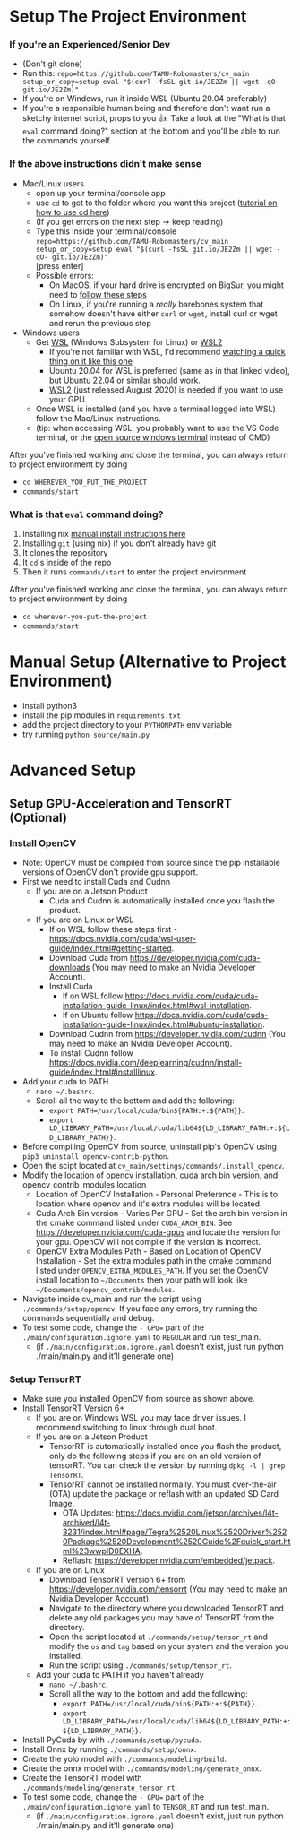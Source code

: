 # Setup The Project Environment

### If you're an Experienced/Senior Dev

- (Don't git clone)
- Run this: `repo=https://github.com/TAMU-Robomasters/cv_main setup_or_copy=setup eval "$(curl -fsSL git.io/JE2Zm || wget -qO- git.io/JE2Zm)"`
- If you're on Windows, run it inside WSL (Ubuntu 20.04 preferably)
- If you're a responsible human being and therefore don't want run a sketchy internet script, props to you 👍. Take a look at the "What is that `eval` command doing?" section at the bottom and you'll be able to run the commands yourself.

### If the above instructions didn't make sense

- Mac/Linux users
    - open up your terminal/console app
    - use `cd` to get to the folder where you want this project ([tutorial on how to use cd here](https://github.com/jeff-hykin/fornix/blob/b6fd3313beda4f80b7051211cb790a4f34da590a/documentation/images/cd_tutorial.gif))
    - (If you get errors on the next step -> keep reading)
    - Type this inside your terminal/console <br>`repo=https://github.com/TAMU-Robomasters/cv_main setup_or_copy=setup eval "$(curl -fsSL git.io/JE2Zm || wget -qO- git.io/JE2Zm)"`<br>[press enter]
    - Possible errors:
        - On MacOS, if your hard drive is encrypted on BigSur, you might need to [follow these steps](https://stackoverflow.com/questions/67115985/error-installing-nix-on-macos-catalina-and-big-sur-on-filevault-encrypted-boot-v#comment120393385_67115986)
        - On Linux, if you're running a *really* barebones system that somehow doesn't have either `curl` or `wget`, install curl or wget and rerun the previous step
- Windows users
    - Get [WSL](https://youtu.be/av0UQy6g2FA?t=91) (Windows Subsystem for Linux) or [WSL2](https://www.omgubuntu.co.uk/how-to-install-wsl2-on-windows-10)<br>
        - If you're not familiar with WSL, I'd recommend [watching a quick thing on it like this one](https://youtu.be/av0UQy6g2FA?t=91)
        - Ubuntu 20.04 for WSL is preferred (same as in that linked video), but Ubuntu 22.04 or similar should work.
        - [WSL2](https://www.omgubuntu.co.uk/how-to-install-wsl2-on-windows-10) (just released August 2020) is needed if you want to use your GPU.<br>
    - Once WSL is installed (and you have a terminal logged into WSL) follow the Mac/Linux instructions.
    - (tip: when accessing WSL, you probably want to use the VS Code terminal, or the [open source windows terminal](https://github.com/microsoft/terminal) instead of CMD)

After you've finished working and close the terminal, you can always return to project environment by doing
- `cd WHEREVER_YOU_PUT_THE_PROJECT`
- `commands/start`

<!-- 
Altertive instructions if GUI is needed (matplotlib, tkinter, qt, etc)

### For Windows

* Normally you just install [WSL](https://youtu.be/av0UQy6g2FA?t=91) and everything works, however the project uses a GUI and WSL doesn't like GUI's. <br>So there are a few options:
    1. You might just want to try manually installing everything (manual install details at the bottom)
    2. (Recommended) Install [virtualbox](https://www.virtualbox.org/wiki/Downloads) and setup Ubuntu 18.04 or Ubuntu 20.04
        - Here's [a 10 min tutorial](https://youtu.be/QbmRXJJKsvs?t=62) showing all the steps
        - Once its installed, boot up the Ubuntu machine, open the terminal/console app and follow the Linux instructions below
    3. Get WSL2 with Ubuntu, and use Xming
        - [Video for installing WSL2](https://www.youtube.com/watch?v=8PSXKU6fHp8)
        - If you're not familiar with WSL, I'd recommend [watching a quick thing on it like this one](https://youtu.be/av0UQy6g2FA?t=91)
        - [Guide for Using Xming with WSL2](https://memotut.com/en/ab0ecee4400f70f3bd09/)
        - (when accessing WSL, you probably want to use the VS Code terminal, or the [open source windows terminal](https://github.com/microsoft/terminal) instead of CMD)
        - [Xming link](https://sourceforge.net/projects/xming/?source=typ_redirect)
        - Once you have a WSL/Ubuntu terminal setup, follow the Linux instructions below
 
-->        

### What is that `eval` command doing?

1. Installing nix [manual install instructions here](https://nixos.org/guides/install-nix.html)
2. Installing `git` (using nix) if you don't already have git
3. It clones the repository
4. It `cd`'s inside of the repo
5. Then it runs `commands/start` to enter the project environment

After you've finished working and close the terminal, you can always return to project environment by doing
- `cd wherever-you-put-the-project`
- `commands/start`



# Manual Setup (Alternative to Project Environment)
* install python3
* install the pip modules in `requirements.txt`
* add the project directory to your `PYTHONPATH` env variable
* try running `python source/main.py`

# Advanced Setup

## Setup GPU-Acceleration and TensorRT (Optional)
### Install OpenCV
* Note: OpenCV must be compiled from source since the pip installable versions of OpenCV don't provide gpu support.
* First we need to install Cuda and Cudnn
    * If you are on a Jetson Product
        * Cuda and Cudnn is automatically installed once you flash the product.
    * If you are on Linux or WSL
        * If on WSL follow these steps first - https://docs.nvidia.com/cuda/wsl-user-guide/index.html#getting-started.
        * Download Cuda from https://developer.nvidia.com/cuda-downloads (You may need to make an Nvidia Developer Account).
        * Install Cuda
            * If on WSL follow https://docs.nvidia.com/cuda/cuda-installation-guide-linux/index.html#wsl-installation.
            * If on Ubuntu follow https://docs.nvidia.com/cuda/cuda-installation-guide-linux/index.html#ubuntu-installation.
        * Download Cudnn from https://developer.nvidia.com/cudnn (You may need to make an Nvidia Developer Account).
        * To install Cudnn follow https://docs.nvidia.com/deeplearning/cudnn/install-guide/index.html#installlinux.
* Add your cuda to PATH
    * `nano ~/.bashrc`.
    * Scroll all the way to the bottom and add the following:
        * `export PATH=/usr/local/cuda/bin${PATH:+:${PATH}}`.
        * `export LD_LIBRARY_PATH=/usr/local/cuda/lib64${LD_LIBRARY_PATH:+:${LD_LIBRARY_PATH}}`.
* Before compiling OpenCV from source, uninstall pip's OpenCV using `pip3 uninstall opencv-contrib-python`.
* Open the scipt located at `cv_main/settings/commands/.install_opencv`.
* Modify the location of opencv installation, cuda arch bin version, and opencv_contrib_modules location
    * Location of OpenCV Installation - Personal Preference - This is to location where opencv and it's extra modules will be located.
    * Cuda Arch Bin version - Varies Per GPU - Set the arch bin version in the cmake command listed under `CUDA_ARCH_BIN`. See https://developer.nvidia.com/cuda-gpus and locate the version for your gpu. OpenCV will not compile if the version is incorrect.
    * OpenCV Extra Modules Path - Based on Location of OpenCV Installation - Set the extra modules path in the cmake command listed under `OPENCV_EXTRA_MODULES_PATH`. If you set the OpenCV install location to `~/Documents` then your path will look like `~/Documents/opencv_contrib/modules`.
* Navigate inside cv_main and run the script using `./commands/setup/opencv`. If you face any errors, try running the commands sequentially and debug.
* To test some code, change the `- GPU=` part of the `./main/configuration.ignore.yaml` to `REGULAR` and run test_main.
    * (if `./main/configuration.ignore.yaml` doesn't exist, just run python ./main/main.py and it'll generate one)

### Setup TensorRT
* Make sure you installed OpenCV from source as shown above.
* Install TensorRT Version 6+
    * If you are on Windows WSL you may face driver issues. I recommend switching to linux through dual boot.
    * If you are on a Jetson Product
        * TensorRT is automatically installed once you flash the product, only do the following steps if you are on an old version of tensorRT. You can check the version by running `dpkg -l | grep TensorRT`.
        * TensorRT cannot be installed normally. You must over-the-air (OTA) update the package or reflash with an updated SD Card Image. 
            * OTA Updates: https://docs.nvidia.com/jetson/archives/l4t-archived/l4t-3231/index.html#page/Tegra%2520Linux%2520Driver%2520Package%2520Development%2520Guide%2Fquick_start.html%23wwpID0EXHA.
            * Reflash: https://developer.nvidia.com/embedded/jetpack.
    * If you are on Linux
        * Download TensorRT version 6+ from https://developer.nvidia.com/tensorrt (You may need to make an Nvidia Developer Account).
        * Navigate to the directory where you downloaded TensorRT and delete any old packages you may have of TensorRT from the directory.
        * Open the script located at `./commands/setup/tensor_rt` and modify the `os` and `tag` based on your system and the version you installed. 
        * Run the script using `./commands/setup/tensor_rt`.
    * Add your cuda to PATH if you haven't already
        * `nano ~/.bashrc`.
        * Scroll all the way to the bottom and add the following:
            * `export PATH=/usr/local/cuda/bin${PATH:+:${PATH}}`.
            * `export LD_LIBRARY_PATH=/usr/local/cuda/lib64${LD_LIBRARY_PATH:+:${LD_LIBRARY_PATH}}`.
* Install PyCuda by with `./commands/setup/pycuda`.
* Install Onnx by running `./commands/setup/onnx`.
* Create the yolo model with `./commands/modeling/build`.
* Create the onnx model with `./commands/modeling/generate_onnx`.
* Create the TensorRT model with `./commands/modeling/generate_tensor_rt`.
* To test some code, change the `- GPU=` part of the `./main/configuration.ignore.yaml` to `TENSOR_RT` and run test_main.
    * (if `./main/configuration.ignore.yaml` doesn't exist, just run python ./main/main.py and it'll generate one)
